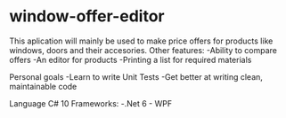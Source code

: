 # window-offer-editor

This aplication will mainly be used to make price offers for products like windows, doors and their accesories.
Other features:
  -Ability to compare offers
  -An editor for products
  -Printing a list for required materials

Personal goals
  -Learn to write Unit Tests
  -Get better at writing clean, maintainable code

Language C# 10
Frameworks: -.Net 6
            - WPF
